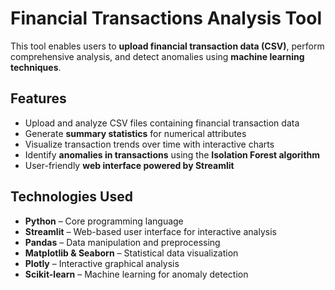 # Financial Transactions Analysis Tool  

This tool enables users to **upload financial transaction data (CSV)**, perform comprehensive analysis, and detect anomalies using **machine learning techniques**.  

## Features  
- Upload and analyze CSV files containing financial transaction data  
- Generate **summary statistics** for numerical attributes  
- Visualize transaction trends over time with interactive charts  
- Identify **anomalies in transactions** using the **Isolation Forest algorithm**  
- User-friendly **web interface powered by Streamlit**  

## Technologies Used  
- **Python** – Core programming language  
- **Streamlit** – Web-based user interface for interactive analysis  
- **Pandas** – Data manipulation and preprocessing  
- **Matplotlib & Seaborn** – Statistical data visualization  
- **Plotly** – Interactive graphical analysis  
- **Scikit-learn** – Machine learning for anomaly detection